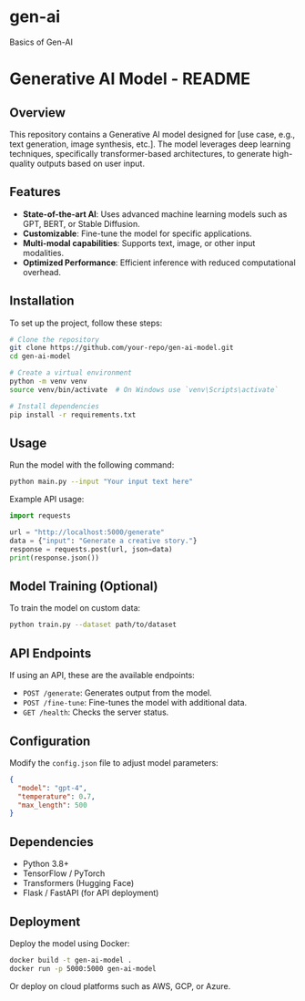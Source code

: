 # gen-ai
Basics of Gen-AI
# Generative AI Model - README

## Overview
This repository contains a Generative AI model designed for [use case, e.g., text generation, image synthesis, etc.]. The model leverages deep learning techniques, specifically transformer-based architectures, to generate high-quality outputs based on user input.

## Features
- **State-of-the-art AI**: Uses advanced machine learning models such as GPT, BERT, or Stable Diffusion.
- **Customizable**: Fine-tune the model for specific applications.
- **Multi-modal capabilities**: Supports text, image, or other input modalities.
- **Optimized Performance**: Efficient inference with reduced computational overhead.

## Installation
To set up the project, follow these steps:

```sh
# Clone the repository
git clone https://github.com/your-repo/gen-ai-model.git
cd gen-ai-model

# Create a virtual environment
python -m venv venv
source venv/bin/activate  # On Windows use `venv\Scripts\activate`

# Install dependencies
pip install -r requirements.txt
```

## Usage
Run the model with the following command:

```sh
python main.py --input "Your input text here"
```

Example API usage:
```python
import requests

url = "http://localhost:5000/generate"
data = {"input": "Generate a creative story."}
response = requests.post(url, json=data)
print(response.json())
```

## Model Training (Optional)
To train the model on custom data:
```sh
python train.py --dataset path/to/dataset
```

## API Endpoints
If using an API, these are the available endpoints:
- `POST /generate`: Generates output from the model.
- `POST /fine-tune`: Fine-tunes the model with additional data.
- `GET /health`: Checks the server status.

## Configuration
Modify the `config.json` file to adjust model parameters:
```json
{
  "model": "gpt-4",
  "temperature": 0.7,
  "max_length": 500
}
```

## Dependencies
- Python 3.8+
- TensorFlow / PyTorch
- Transformers (Hugging Face)
- Flask / FastAPI (for API deployment)

## Deployment
Deploy the model using Docker:
```sh
docker build -t gen-ai-model .
docker run -p 5000:5000 gen-ai-model
```

Or deploy on cloud platforms such as AWS, GCP, or Azure.


